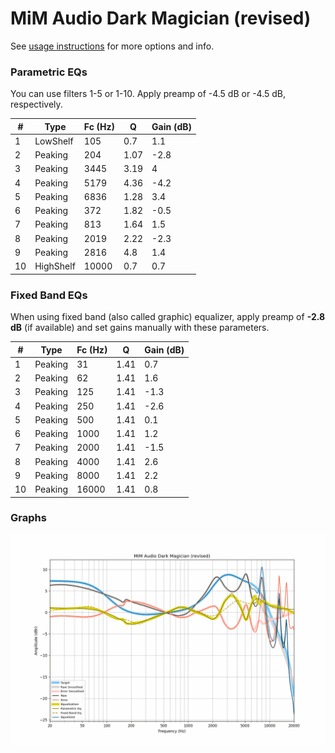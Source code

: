 # MiM Audio Dark Magician (revised)
See [usage instructions](https://github.com/jaakkopasanen/AutoEq#usage) for more options and info.

### Parametric EQs
You can use filters 1-5 or 1-10. Apply preamp of -4.5 dB or -4.5 dB, respectively.

|   # | Type      |   Fc (Hz) |    Q |   Gain (dB) |
|-----|-----------|-----------|------|-------------|
|   1 | LowShelf  |       105 | 0.7  |         1.1 |
|   2 | Peaking   |       204 | 1.07 |        -2.8 |
|   3 | Peaking   |      3445 | 3.19 |         4   |
|   4 | Peaking   |      5179 | 4.36 |        -4.2 |
|   5 | Peaking   |      6836 | 1.28 |         3.4 |
|   6 | Peaking   |       372 | 1.82 |        -0.5 |
|   7 | Peaking   |       813 | 1.64 |         1.5 |
|   8 | Peaking   |      2019 | 2.22 |        -2.3 |
|   9 | Peaking   |      2816 | 4.8  |         1.4 |
|  10 | HighShelf |     10000 | 0.7  |         0.7 |

### Fixed Band EQs
When using fixed band (also called graphic) equalizer, apply preamp of **-2.8 dB** (if available) and set gains manually with these parameters.

|   # | Type    |   Fc (Hz) |    Q |   Gain (dB) |
|-----|---------|-----------|------|-------------|
|   1 | Peaking |        31 | 1.41 |         0.7 |
|   2 | Peaking |        62 | 1.41 |         1.6 |
|   3 | Peaking |       125 | 1.41 |        -1.3 |
|   4 | Peaking |       250 | 1.41 |        -2.6 |
|   5 | Peaking |       500 | 1.41 |         0.1 |
|   6 | Peaking |      1000 | 1.41 |         1.2 |
|   7 | Peaking |      2000 | 1.41 |        -1.5 |
|   8 | Peaking |      4000 | 1.41 |         2.6 |
|   9 | Peaking |      8000 | 1.41 |         2.2 |
|  10 | Peaking |     16000 | 1.41 |         0.8 |

### Graphs
![](./MiM%20Audio%20Dark%20Magician%20(revised).png)
